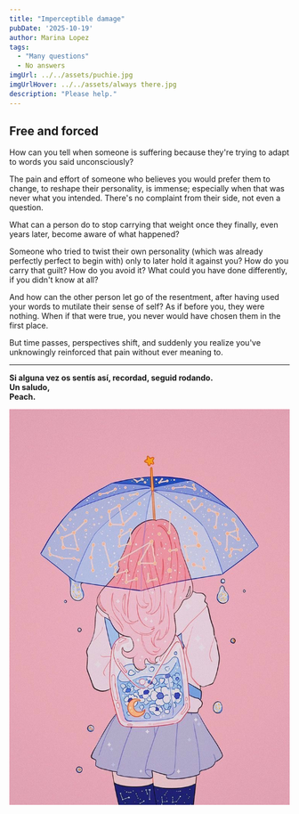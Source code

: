```yaml
---
title: "Imperceptible damage" 
pubDate: '2025-10-19'
author: Marina Lopez
tags:
  - "Many questions"
  - No answers
imgUrl: ../../assets/puchie.jpg
imgUrlHover: ../../assets/always there.jpg
description: "Please help."
---
```

## Free and forced

How can you tell when someone is suffering because they're trying to adapt to words you said unconsciously?

The pain and effort of someone who believes you would prefer them to change, to reshape their personality, is immense; especially when that was never what you intended. There's no complaint from their side, not even a question.

What can a person do to stop carrying that weight once they finally, even years later, become aware of what happened?

Someone who tried to twist their own personality (which was already perfectly perfect to begin with) only to later hold it against you?
How do you carry that guilt? How do you avoid it? What could you have done differently, if you didn't know at all?

And how can the other person let go of the resentment, after having used your words to mutilate their sense of self? As if before you, they were nothing. When if that were true, you never would have chosen them in the first place.

But time passes, perspectives shift, and suddenly you realize you've unknowingly reinforced that pain without ever meaning to.

---

**Si alguna vez os sentís así, recordad, seguid rodando.  
Un saludo,  
Peach.**


![Ilustración Peach](../../assets/Peach.jpg)
